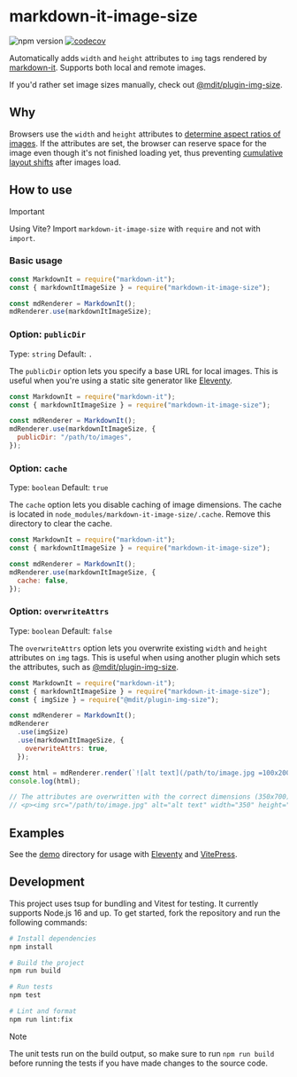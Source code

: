 # markdown-it-image-size

![npm version](https://img.shields.io/npm/v/markdown-it-image-size/latest) [![codecov](https://codecov.io/gh/boyum/markdown-it-image-size/branch/main/graph/badge.svg?token=1WRZO1Y43U)](https://codecov.io/gh/boyum/markdown-it-image-size)

Automatically adds `width` and `height` attributes to `img` tags rendered by [markdown-it](https://github.com/markdown-it/markdown-it/).
Supports both local and remote images.

If you'd rather set image sizes manually, check out [@mdit/plugin-img-size](https://mdit-plugins.github.io/img-size.html).

## Why

Browsers use the `width` and `height` attributes to [determine aspect ratios of images](https://developer.mozilla.org/en-US/docs/Web/Media/images/aspect_ratio_mapping). If the attributes are set, the browser can reserve space for the image even though it's not finished loading yet, thus preventing [cumulative layout shifts](https://web.dev/cls/) after images load.

## How to use

> [!IMPORTANT]  
> Using Vite? Import `markdown-it-image-size` with `require` and not with `import`.

### Basic usage

```js
const MarkdownIt = require("markdown-it");
const { markdownItImageSize } = require("markdown-it-image-size");

const mdRenderer = MarkdownIt();
mdRenderer.use(markdownItImageSize);
```

### Option: `publicDir`

Type: `string`
Default: `.`

The `publicDir` option lets you specify a base URL for local images.
This is useful when you're using a static site generator like [Eleventy](https://www.11ty.dev/).

```js
const MarkdownIt = require("markdown-it");
const { markdownItImageSize } = require("markdown-it-image-size");

const mdRenderer = MarkdownIt();
mdRenderer.use(markdownItImageSize, {
  publicDir: "/path/to/images",
});
```

### Option: `cache`

Type: `boolean`
Default: `true`

The `cache` option lets you disable caching of image dimensions.
The cache is located in `node_modules/markdown-it-image-size/.cache`.
Remove this directory to clear the cache.

```js
const MarkdownIt = require("markdown-it");
const { markdownItImageSize } = require("markdown-it-image-size");

const mdRenderer = MarkdownIt();
mdRenderer.use(markdownItImageSize, {
  cache: false,
});
```

### Option: `overwriteAttrs`

Type: `boolean`
Default: `false`

The `overwriteAttrs` option lets you overwrite existing `width` and `height` attributes on `img` tags.
This is useful when using another plugin which sets the attributes, such as [@mdit/plugin-img-size](https://mdit-plugins.github.io/img-size.html).

```js
const MarkdownIt = require("markdown-it");
const { markdownItImageSize } = require("markdown-it-image-size");
const { imgSize } = require("@mdit/plugin-img-size");

const mdRenderer = MarkdownIt();
mdRenderer
  .use(imgSize)
  .use(markdownItImageSize, {
    overwriteAttrs: true,
  });

const html = mdRenderer.render(`![alt text](/path/to/image.jpg =100x200)`);
console.log(html);

// The attributes are overwritten with the correct dimensions (350x700).
// <p><img src="/path/to/image.jpg" alt="alt text" width="350" height="700"></p>
```

## Examples

See the [demo](./demo) directory for usage with [Eleventy](https://www.11ty.dev/) and [VitePress](https://vitepress.dev/).

## Development

This project uses tsup for bundling and Vitest for testing.
It currently supports Node.js 16 and up.
To get started, fork the repository and run the following commands:

```bash
# Install dependencies
npm install

# Build the project
npm run build

# Run tests
npm test

# Lint and format
npm run lint:fix
```

> [!NOTE]
> The unit tests run on the build output, so make sure to run `npm run build` before running the tests if you have made changes to the source code.

